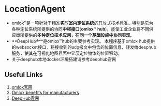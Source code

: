 # LocationAgent

- omlox™是一项针对于精准**实时室内定位系统**的开放式技术标准。特别是它为各种定位系统所提供的协同**中枢接口**(**omlox™ hub**)，能使工业企业将不同供应商所提供的**多种定位技术应用，在同一个基础设施中协同实现**。
- **DeepHub®**是omlox™hub的主要参考实现。 本程序基于omlox hub提供的websocket接口，将接收到的udp报文中包含的位置信息，转发给deephub服务，使其在可视化地图界面中显示定位物体的位置移动。
- 关于deephub本地docker环境搭建请参考deephub官网

## Useful Links

1. [omlox官网](https://www.omlox.com/home)
2. [Omlox benefits for manufacturers](https://www.controleng.com/articles/omlox-benefits-for-manufacturers/)
3. [DeepHub官网](https://docs.deephub.io/overview/index.html#)
